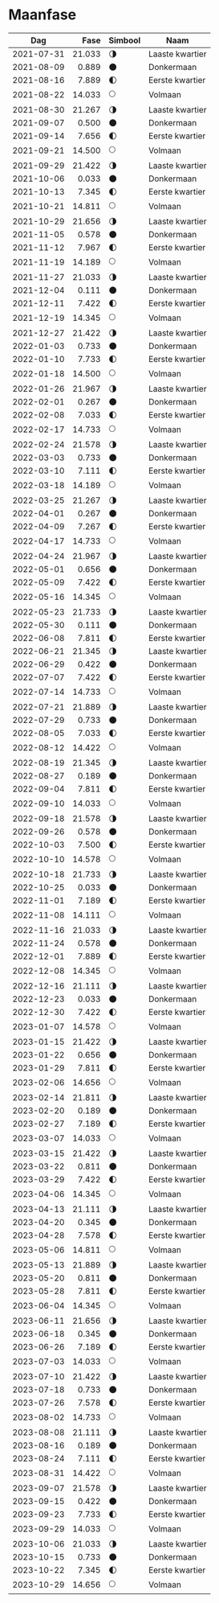 # Maanfase

Dag        | Fase   | Simbool | Naam
-----------|-------:|---|---
2021-07-31 | 21.033 | 🌗 | Laaste kwartier
2021-08-09 |  0.889 | 🌑 | Donkermaan
2021-08-16 |  7.889 | 🌓 | Eerste kwartier
2021-08-22 | 14.033 | 🌕 | Volmaan
2021-08-30 | 21.267 | 🌗 | Laaste kwartier
2021-09-07 |  0.500 | 🌑 | Donkermaan
2021-09-14 |  7.656 | 🌓 | Eerste kwartier
2021-09-21 | 14.500 | 🌕 | Volmaan
2021-09-29 | 21.422 | 🌗 | Laaste kwartier
2021-10-06 |  0.033 | 🌑 | Donkermaan
2021-10-13 |  7.345 | 🌓 | Eerste kwartier
2021-10-21 | 14.811 | 🌕 | Volmaan
2021-10-29 | 21.656 | 🌗 | Laaste kwartier
2021-11-05 |  0.578 | 🌑 | Donkermaan
2021-11-12 |  7.967 | 🌓 | Eerste kwartier
2021-11-19 | 14.189 | 🌕 | Volmaan
2021-11-27 | 21.033 | 🌗 | Laaste kwartier
2021-12-04 |  0.111 | 🌑 | Donkermaan
2021-12-11 |  7.422 | 🌓 | Eerste kwartier
2021-12-19 | 14.345 | 🌕 | Volmaan
2021-12-27 | 21.422 | 🌗 | Laaste kwartier
2022-01-03 |  0.733 | 🌑 | Donkermaan
2022-01-10 |  7.733 | 🌓 | Eerste kwartier
2022-01-18 | 14.500 | 🌕 | Volmaan
2022-01-26 | 21.967 | 🌗 | Laaste kwartier
2022-02-01 |  0.267 | 🌑 | Donkermaan
2022-02-08 |  7.033 | 🌓 | Eerste kwartier
2022-02-17 | 14.733 | 🌕 | Volmaan
2022-02-24 | 21.578 | 🌗 | Laaste kwartier
2022-03-03 |  0.733 | 🌑 | Donkermaan
2022-03-10 |  7.111 | 🌓 | Eerste kwartier
2022-03-18 | 14.189 | 🌕 | Volmaan
2022-03-25 | 21.267 | 🌗 | Laaste kwartier
2022-04-01 |  0.267 | 🌑 | Donkermaan
2022-04-09 |  7.267 | 🌓 | Eerste kwartier
2022-04-17 | 14.733 | 🌕 | Volmaan
2022-04-24 | 21.967 | 🌗 | Laaste kwartier
2022-05-01 |  0.656 | 🌑 | Donkermaan
2022-05-09 |  7.422 | 🌓 | Eerste kwartier
2022-05-16 | 14.345 | 🌕 | Volmaan
2022-05-23 | 21.733 | 🌗 | Laaste kwartier
2022-05-30 |  0.111 | 🌑 | Donkermaan
2022-06-08 |  7.811 | 🌓 | Eerste kwartier
2022-06-21 | 21.345 | 🌗 | Laaste kwartier
2022-06-29 |  0.422 | 🌑 | Donkermaan
2022-07-07 |  7.422 | 🌓 | Eerste kwartier
2022-07-14 | 14.733 | 🌕 | Volmaan
2022-07-21 | 21.889 | 🌗 | Laaste kwartier
2022-07-29 |  0.733 | 🌑 | Donkermaan
2022-08-05 |  7.033 | 🌓 | Eerste kwartier
2022-08-12 | 14.422 | 🌕 | Volmaan
2022-08-19 | 21.345 | 🌗 | Laaste kwartier
2022-08-27 |  0.189 | 🌑 | Donkermaan
2022-09-04 |  7.811 | 🌓 | Eerste kwartier
2022-09-10 | 14.033 | 🌕 | Volmaan
2022-09-18 | 21.578 | 🌗 | Laaste kwartier
2022-09-26 |  0.578 | 🌑 | Donkermaan
2022-10-03 |  7.500 | 🌓 | Eerste kwartier
2022-10-10 | 14.578 | 🌕 | Volmaan
2022-10-18 | 21.733 | 🌗 | Laaste kwartier
2022-10-25 |  0.033 | 🌑 | Donkermaan
2022-11-01 |  7.189 | 🌓 | Eerste kwartier
2022-11-08 | 14.111 | 🌕 | Volmaan
2022-11-16 | 21.033 | 🌗 | Laaste kwartier
2022-11-24 |  0.578 | 🌑 | Donkermaan
2022-12-01 |  7.889 | 🌓 | Eerste kwartier
2022-12-08 | 14.345 | 🌕 | Volmaan
2022-12-16 | 21.111 | 🌗 | Laaste kwartier
2022-12-23 |  0.033 | 🌑 | Donkermaan
2022-12-30 |  7.422 | 🌓 | Eerste kwartier
2023-01-07 | 14.578 | 🌕 | Volmaan
2023-01-15 | 21.422 | 🌗 | Laaste kwartier
2023-01-22 |  0.656 | 🌑 | Donkermaan
2023-01-29 |  7.811 | 🌓 | Eerste kwartier
2023-02-06 | 14.656 | 🌕 | Volmaan
2023-02-14 | 21.811 | 🌗 | Laaste kwartier
2023-02-20 |  0.189 | 🌑 | Donkermaan
2023-02-27 |  7.189 | 🌓 | Eerste kwartier
2023-03-07 | 14.033 | 🌕 | Volmaan
2023-03-15 | 21.422 | 🌗 | Laaste kwartier
2023-03-22 |  0.811 | 🌑 | Donkermaan
2023-03-29 |  7.422 | 🌓 | Eerste kwartier
2023-04-06 | 14.345 | 🌕 | Volmaan
2023-04-13 | 21.111 | 🌗 | Laaste kwartier
2023-04-20 |  0.345 | 🌑 | Donkermaan
2023-04-28 |  7.578 | 🌓 | Eerste kwartier
2023-05-06 | 14.811 | 🌕 | Volmaan
2023-05-13 | 21.889 | 🌗 | Laaste kwartier
2023-05-20 |  0.811 | 🌑 | Donkermaan
2023-05-28 |  7.811 | 🌓 | Eerste kwartier
2023-06-04 | 14.345 | 🌕 | Volmaan
2023-06-11 | 21.656 | 🌗 | Laaste kwartier
2023-06-18 |  0.345 | 🌑 | Donkermaan
2023-06-26 |  7.189 | 🌓 | Eerste kwartier
2023-07-03 | 14.033 | 🌕 | Volmaan
2023-07-10 | 21.422 | 🌗 | Laaste kwartier
2023-07-18 |  0.733 | 🌑 | Donkermaan
2023-07-26 |  7.578 | 🌓 | Eerste kwartier
2023-08-02 | 14.733 | 🌕 | Volmaan
2023-08-08 | 21.111 | 🌗 | Laaste kwartier
2023-08-16 |  0.189 | 🌑 | Donkermaan
2023-08-24 |  7.111 | 🌓 | Eerste kwartier
2023-08-31 | 14.422 | 🌕 | Volmaan
2023-09-07 | 21.578 | 🌗 | Laaste kwartier
2023-09-15 |  0.422 | 🌑 | Donkermaan
2023-09-23 |  7.733 | 🌓 | Eerste kwartier
2023-09-29 | 14.033 | 🌕 | Volmaan
2023-10-06 | 21.033 | 🌗 | Laaste kwartier
2023-10-15 |  0.733 | 🌑 | Donkermaan
2023-10-22 |  7.345 | 🌓 | Eerste kwartier
2023-10-29 | 14.656 | 🌕 | Volmaan
